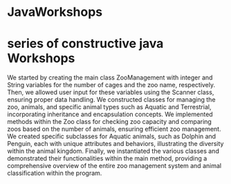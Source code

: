 # JavaWorkshops
# series of constructive java Workshops
We started by creating the main class ZooManagement with integer and String variables for the number of cages and the zoo name, respectively.
Then, we allowed user input for these variables using the Scanner class, ensuring proper data handling.
We constructed classes for managing the zoo, animals, and specific animal types such as Aquatic and Terrestrial, incorporating inheritance and encapsulation concepts.
We implemented methods within the Zoo class for checking zoo capacity and comparing zoos based on the number of animals, ensuring efficient zoo management.
We created specific subclasses for Aquatic animals, such as Dolphin and Penguin, each with unique attributes and behaviors, illustrating the diversity within the animal kingdom.
Finally, we instantiated the various classes and demonstrated their functionalities within the main method, providing a comprehensive overview of the entire zoo management system and animal classification within the program.



